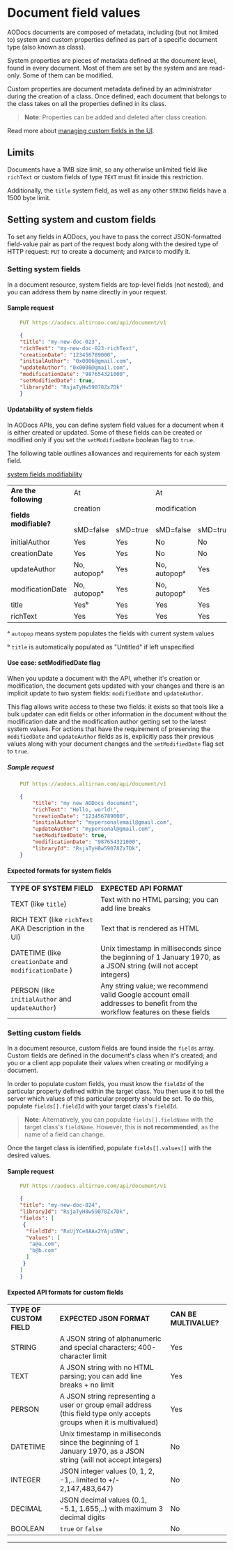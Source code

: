 # Document field values

AODocs documents are composed of metadata, including (but not limited to) system and custom properties defined as part of a specific document type (also known as class).

System properties are pieces of metadata defined at the document level, found in every document. Most of them are set by the system and are read-only. Some of them can be modified.

Custom properties are document metadata defined by an administrator during the creation of a class. Once defined, each document that belongs to the class takes on all the properties defined in its class.

> **Note**: Properties can be added and deleted after class creation.

Read more about [managing custom fields in the UI](https://support.aodocs.com/hc/en-us/articles/115000051523#h_76055d8f-c7aa-4eaa-b9d7-68aaea6a170b).


## Limits

Documents have a 1MB size limit, so any otherwise unlimited field like `richText` or custom fields of type `TEXT` must fit inside this restriction.

Additionally, the ```title``` system field, as well as any other `STRING` fields have a 1500 byte limit.


## Setting system and custom fields

To set any fields in AODocs, you have to pass the correct JSON-formatted field-value pair as part of the request body along with the desired type of HTTP request: ```PUT``` to create a document; and ```PATCH``` to modify it.


### Setting system fields

In a document resource, system fields are top-level fields (not nested), and you can address them by name directly in your request.


#### Sample request

```yaml
    PUT https://aodocs.altirnao.com/api/document/v1
```

```json
    {
    "title": "my-new-doc-023",
    "richText": "my-new-doc-023-richText",
    "creationDate": "123456789000",
    "initialAuthor": "0x0006@gmail.com",
    "updateAuthor": "0x0008@gmail.com",
    "modificationDate": "987654321000",
    "setModifiedDate": true,
    "libraryId": "RsjaTyHw59078Zx7Dk"
    }
```

#### Updatability of system fields

In AODocs APIs, you can define system field values for a document when it is either created or updated. Some of these fields can be created or modified only if you set the ```setModifiedDate``` boolean flag to ```true```.

The following table outlines allowances and requirements for each system field.

[system fields modifiability](https://docs.google.com/spreadsheets/d/1nCqUro-ko9t_jKXGn-V3TBAL9tHsbPNDAgR0OGYcOIo/edit?usp=sharing)




<table>
  <tr>
   <td rowspan="2" ><strong>Are the following</strong>
<p>
<strong>fields modifiable?</strong>
   </td>
   <td colspan="2" >At
<p>
creation
   </td>
   <td colspan="2" >At
<p>
modification
   </td>
  </tr>
  <tr>
   <td>sMD=false
   </td>
   <td>sMD=true
   </td>
   <td>sMD=false
   </td>
   <td>sMD=true
   </td>
  </tr>
  <tr>
   <td>initialAuthor
   </td>
   <td>Yes
   </td>
   <td>Yes
   </td>
   <td>No
   </td>
   <td>No
   </td>
  </tr>
  <tr>
   <td>creationDate
   </td>
   <td>Yes
   </td>
   <td>Yes
   </td>
   <td>No
   </td>
   <td>No
   </td>
  </tr>
  <tr>
   <td>updateAuthor
   </td>
   <td>No, autopopᵃ   </td>
   <td>Yes
   </td>
   <td>No, autopopᵃ   </td>
   <td>Yes
   </td>
  </tr>
  <tr>
   <td>modificationDate
   </td>
   <td>No, autopopᵃ   </td>
   <td>Yes
   </td>
   <td>No, autopopᵃ   </td>
   <td>Yes
   </td>
  </tr>
  <tr>
   <td>title
   </td>
   <td>Yesᵇ
   </td>
   <td>Yes
   </td>
   <td>Yes
   </td>
   <td>Yes
   </td>
  </tr>
  <tr>
   <td>richText
   </td>
   <td>Yes
   </td>
   <td>Yes
   </td>
   <td>Yes
   </td>
   <td>Yes
   </td>
  </tr>
</table>


ᵃ ```autopop``` means system populates the fields with current system values

ᵇ ```title``` is automatically populated as "Untitled" if left unspecified


#### Use case: setModifiedDate flag

When you update a document with the API, whether it's creation or modification, the document gets updated with your changes and there is an implicit update to two system fields: ```modifiedDate``` and ```updateAuthor```.

This flag allows write access to these two fields: it exists so that tools like a bulk updater can edit fields or other information in the document without the modification date and the modification author getting set to the latest system values. For actions that have the requirement of preserving the ```modifiedDate``` and ```updateAuthor``` fields as is, explicitly pass their previous values along with your document changes and the ```setModifiedDate``` flag  set to ```true```.

##### Sample request

```yaml
    PUT https://aodocs.altirnao.com/api/document/v1
```

```json
    {
        "title": "my new AODocs document",
        "richText": "Hello, world!",
        "creationDate": "123456789000",
        "initialAuthor": "mypersonalemail@gmail.com",
        "updateAuthor": "mypersonal@gmail.com",
        "setModifiedDate": true,
        "modificationDate": "987654321000",
        "libraryId": "RsjaTyH8w59078Zx7Dk",
    }

```


#### Expected formats for system fields


<table>
  <tr>
   <td><strong>TYPE OF SYSTEM FIELD</strong>
   </td>
   <td><strong>EXPECTED API FORMAT</strong>
   </td>
  </tr>
  <tr>
   <td>TEXT (like <code>title</code>)
   </td>
   <td>Text with no HTML parsing; you can add line breaks
   </td>
  </tr>
  <tr>
   <td>RICH TEXT (like <code>richText</code> AKA Description in the UI)
   </td>
   <td>Text that is rendered as HTML
   </td>
  </tr>
  <tr>
   <td>DATETIME (like <code>creationDate</code> and <code>modificationDate</code> )
   </td>
   <td>Unix timestamp in milliseconds since the beginning of 1 January 1970, as a JSON string (will not accept integers)
   </td>
  </tr>
  <tr>
   <td>PERSON (like <code>initialAuthor</code> and <code>updateAuthor</code>)
   </td>
   <td>Any string value; we recommend valid Google account email addresses to benefit from the workflow features on these fields
   </td>
  </tr>
</table>



### Setting custom fields

In a document resource, custom fields are found inside the ```fields``` array.  Custom fields are defined in the document's class when it's created; and you or a client app populate their values when creating or modifying a document.

In order to populate custom fields, you must know the ```fieldId``` of the particular property defined within the target class. You then use it to tell the server which values of this particular property should be set. To do this, populate ```fields[].fieldId``` with your target class's ```fieldId```.

> **Note**: Alternatively, you can populate ```fields[].fieldName``` with the target class's ```fieldName```. However, this is **not recommended**, as the name of a field can change.

Once the target class is identified, populate ```fields[].values[]``` with the desired values.


#### Sample request

```yaml
    PUT https://aodocs.altirnao.com/api/document/v1
```

```json
    {
    "title": "my-new-doc-024",
    "libraryId": "RsjaTyH8w59078Zx7Dk",
    "fields": [
     {
      "fieldId": "RxUjYCe8AAx2YAju5NW",
      "values": [
       "a@a.com",
       "b@b.com"
      ]
     }
    ]
    }
```



#### Expected API formats for custom fields


<table>
  <tr>
   <td><strong>TYPE OF CUSTOM FIELD</strong>
   </td>
   <td><strong>EXPECTED JSON FORMAT</strong>
   </td>
   <td><strong>CAN BE MULTIVALUE?</strong>
   </td>
  </tr>
  <tr>
   <td>STRING
   </td>
   <td>A JSON string of alphanumeric and special characters; 400-character limit
   </td>
   <td>Yes
   </td>
  </tr>
  <tr>
   <td>TEXT
   </td>
   <td>A JSON string with no HTML parsing; you can add line breaks + no limit
   </td>
   <td>Yes
   </td>
  </tr>
  <tr>
   <td>PERSON
   </td>
   <td>A JSON string  representing a user or group email address (this field type only accepts groups when it is multivalued)
   </td>
   <td>Yes
   </td>
  </tr>
  <tr>
   <td>DATETIME
   </td>
   <td>Unix timestamp in milliseconds since the beginning of 1 January 1970, as a JSON string (will not accept integers)
   </td>
   <td>No
   </td>
  </tr>
  <tr>
   <td>INTEGER
   </td>
   <td>JSON integer values (0, 1, 2, -1,.. limited to +/- 2,147,483,647)
   </td>
   <td>No
   </td>
  </tr>
  <tr>
   <td>DECIMAL
   </td>
   <td>JSON decimal values (0.1, -5.1, 1.655,..) with maximum 3 decimal digits
   </td>
   <td>No
   </td>
  </tr>
  <tr>
   <td>BOOLEAN
   </td>
   <td><code>true</code> or <code>false</code>
   </td>
   <td>No
   </td>
  </tr>
</table>

---
